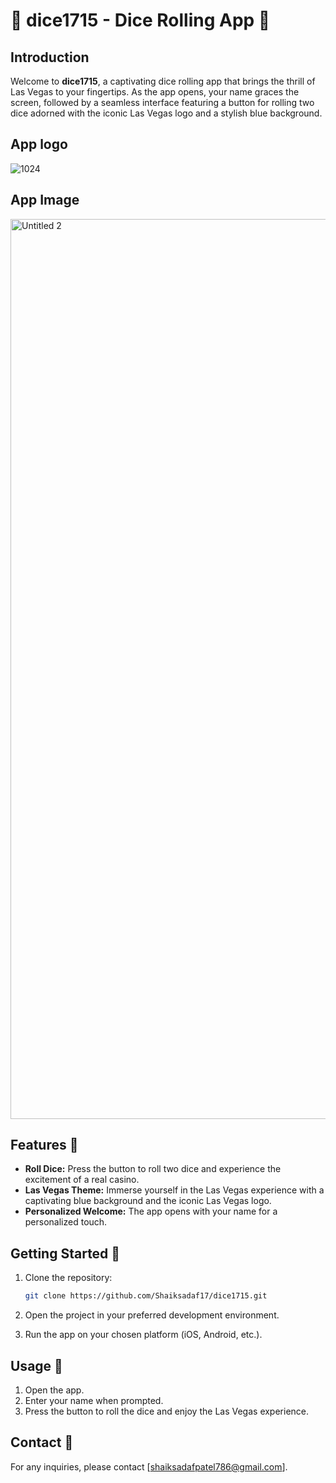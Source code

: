 # 🎲 dice1715 - Dice Rolling App 🎲



## Introduction

Welcome to **dice1715**, a captivating dice rolling app that brings the thrill of Las Vegas to your fingertips. As the app opens, your name graces the screen, followed by a seamless interface featuring a button for rolling two dice adorned with the iconic Las Vegas logo and a stylish blue background.

## App logo

![1024](https://github.com/Shaiksadaf17/Dice1715/assets/121873557/12c13a16-8d11-478e-8209-99666f70aa9c)

## App Image 
<img width="1440" alt="Untitled 2" src="https://github.com/Shaiksadaf17/Dice1715/assets/121873557/18d8954a-b783-490d-9a4d-83202d70d6a1">



## Features 🎉

- **Roll Dice:** Press the button to roll two dice and experience the excitement of a real casino.
- **Las Vegas Theme:** Immerse yourself in the Las Vegas experience with a captivating blue background and the iconic Las Vegas logo.
- **Personalized Welcome:** The app opens with your name for a personalized touch.

## Getting Started 🚀

1. Clone the repository:

   ```bash
   git clone https://github.com/Shaiksadaf17/dice1715.git
1. Open the project in your preferred development environment.
2. Run the app on your chosen platform (iOS, Android, etc.).
 
## Usage 📱 

1. Open the app.
2. Enter your name when prompted.
3. Press the button to roll the dice and enjoy the Las Vegas experience.


## Contact  📧

For any inquiries, please contact [shaiksadafpatel786@gmail.com].
